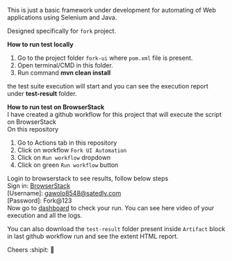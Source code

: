 This is just a basic framework under development for automating of Web applications using Selenium and Java.

 Designed specifically for `fork` project.

**How to run test locally**

1. Go to the project folder `fork-ui` where `pom.xml` file is present.
2. Open terminal/CMD in this folder.   
3. Run command **mvn clean install**   

the test suite execution will start and you can see the execution report under **test-result** folder.

**How to run test on BrowserStack**   
I have created a github workflow for this project that will execute the script on BrowserStack   
On this repository   
1. Go to Actions tab in this repository
2. Click on workflow `Fork UI Automation`
3. Click on `Run workflow` dropdown 
4. Click on green `Run workflow` button   

Login to browserstack to see results, follow below steps   
Sign in: [BrowserStack](https://www.browserstack.com/users/sign_in )  
[Username]: gawolo8548@satedly.com   
[Password]: Fork@123   
Now go to [dashboard](https://automate.browserstack.com/dashboard/v2/builds)  to check your run. You can see here video of your execution and all the logs. 

You can also download the `test-result` folder present inside `Artifact` block in last github workflow run and see the extent HTML report.   

Cheers :shipit: :tada:


